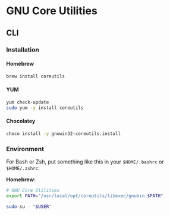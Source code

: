 # GNU Core Utilities

## CLI

### Installation

#### Homebrew

```sh
brew install coreutils
```

#### YUM

```sh
yum check-update
sudo yum -y install coreutils
```

#### Chocolatey

```sh
choco install -y gnuwin32-coreutils.install
```

### Environment

For Bash or Zsh, put something like this in your `$HOME/.bashrc` or `$HOME/.zshrc`:

**Homebrew:**

```sh
# GNU Core Utilities
export PATH="/usr/local/opt/coreutils/libexec/gnubin:$PATH"
```

```sh
sudo su - "$USER"
```
